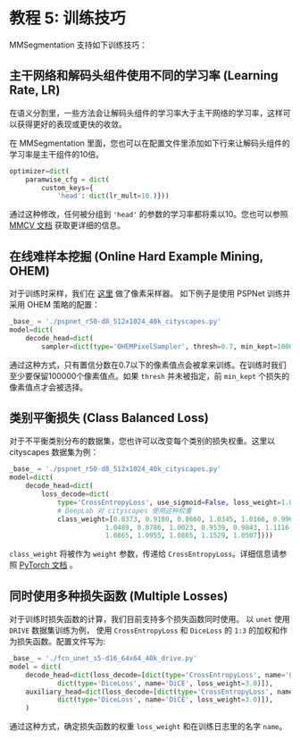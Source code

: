 # 教程 5: 训练技巧

MMSegmentation 支持如下训练技巧：

## 主干网络和解码头组件使用不同的学习率 (Learning Rate, LR)

在语义分割里，一些方法会让解码头组件的学习率大于主干网络的学习率，这样可以获得更好的表现或更快的收敛。

在 MMSegmentation 里面，您也可以在配置文件里添加如下行来让解码头组件的学习率是主干组件的10倍。

```python
optimizer=dict(
    paramwise_cfg = dict(
        custom_keys={
            'head': dict(lr_mult=10.)}))
```

通过这种修改，任何被分组到 `'head'` 的参数的学习率都将乘以10。您也可以参照 [MMCV 文档](https://mmcv.readthedocs.io/en/latest/api.html#mmcv.runner.DefaultOptimizerConstructor)  获取更详细的信息。

## 在线难样本挖掘 (Online Hard Example Mining, OHEM)

对于训练时采样，我们在 [这里](https://github.com/open-mmlab/mmsegmentation/tree/master/mmseg/core/seg/sampler) 做了像素采样器。
如下例子是使用 PSPNet 训练并采用 OHEM 策略的配置：

```python
_base_ = './pspnet_r50-d8_512x1024_40k_cityscapes.py'
model=dict(
    decode_head=dict(
        sampler=dict(type='OHEMPixelSampler', thresh=0.7, min_kept=100000)) )
```

通过这种方式，只有置信分数在0.7以下的像素值点会被拿来训练。在训练时我们至少要保留100000个像素值点。如果 `thresh` 并未被指定，前 ``min_kept``
个损失的像素值点才会被选择。

## 类别平衡损失 (Class Balanced Loss)

对于不平衡类别分布的数据集，您也许可以改变每个类别的损失权重。这里以 cityscapes 数据集为例：

```python
_base_ = './pspnet_r50-d8_512x1024_40k_cityscapes.py'
model=dict(
    decode_head=dict(
        loss_decode=dict(
            type='CrossEntropyLoss', use_sigmoid=False, loss_weight=1.0,
            # DeepLab 对 cityscapes 使用这种权重
            class_weight=[0.8373, 0.9180, 0.8660, 1.0345, 1.0166, 0.9969, 0.9754,
                        1.0489, 0.8786, 1.0023, 0.9539, 0.9843, 1.1116, 0.9037,
                        1.0865, 1.0955, 1.0865, 1.1529, 1.0507])))
```

`class_weight` 将被作为 `weight` 参数，传递给 `CrossEntropyLoss`。详细信息请参照 [PyTorch 文档](https://pytorch.org/docs/stable/nn.html?highlight=crossentropy#torch.nn.CrossEntropyLoss) 。

## 同时使用多种损失函数 (Multiple Losses)

对于训练时损失函数的计算，我们目前支持多个损失函数同时使用。 以 `unet` 使用 `DRIVE` 数据集训练为例，
使用 `CrossEntropyLoss` 和 `DiceLoss` 的 `1:3` 的加权和作为损失函数。配置文件写为:

```python
_base_ = './fcn_unet_s5-d16_64x64_40k_drive.py'
model = dict(
    decode_head=dict(loss_decode=[dict(type='CrossEntropyLoss', name='CE', loss_weight=1.0),
            dict(type='DiceLoss', name='DiCE', loss_weight=3.0)]),
    auxiliary_head=dict(loss_decode=[dict(type='CrossEntropyLoss', name='CE',loss_weight=1.0),
            dict(type='DiceLoss', name='DiCE', loss_weight=3.0)]),
    )
```

通过这种方式，确定损失函数的权重 `loss_weight` 和在训练日志里的名字 `name`。